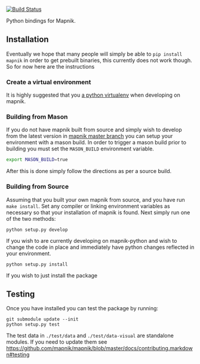 
[![Build Status](https://travis-ci.org/mapnik/python-mapnik.svg)](https://travis-ci.org/mapnik/python-mapnik)

Python bindings for Mapnik.

## Installation

Eventually we hope that many people will simply be able to `pip install mapnik` in order to get prebuilt binaries,
this currently does not work though. So for now here are the instructions

### Create a virtual environment

It is highly suggested that you [a python virtualenv](http://docs.python-guide.org/en/latest/dev/virtualenvs/) when developing
on mapnik.

### Building from Mason

If you do not have mapnik built from source and simply wish to develop from the latest version in [mapnik master branch](https://github.com/mapnik/mapnik) you can setup your environment with a mason build. In order to trigger a mason build prior to building you must set the `MASON_BUILD` environment variable.

```bash
export MASON_BUILD=true
```

After this is done simply follow the directions as per a source build.

### Building from Source

Assuming that you built your own mapnik from source, and you have run `make install`. Set any compiler or linking environment variables as necessary so that your installation of mapnik is found. Next simply run one of the two methods:

```
python setup.py develop
```

If you wish to are currently developing on mapnik-python and wish to change the code in place and immediately have python changes reflected in your environment.

```
python setup.py install
```

If you wish to just install the package

## Testing

Once you have installed you can test the package by running:

```
git submodule update --init
python setup.py test
```

The test data in `./test/data` and `./test/data-visual` are standalone modules. If you need to update them see https://github.com/mapnik/mapnik/blob/master/docs/contributing.markdown#testing


